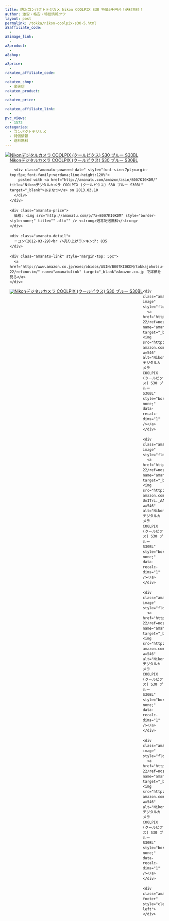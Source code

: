 ```yaml
---
title: 防水コンパクトデジカメ Nikon COOLPIX S30 特価5千円台！送料無料！
author: 激安・格安・特価情報ツウ
layout: post
permalink: /tokka/nikon-coolpix-s30-5.html
a8affiliate_code:
  - 
a8image_link:
  - 
a8product:
  - 
a8shop:
  - 
a8price:
  - 
rakuten_affiliate_code:
  - 
rakuten_shop:
  - 楽天店
rakuten_product:
  - 
rakuten_price:
  - 
rakuten_affiliate_link:
  - 
pvc_views:
  - 1572
categories:
  - コンパクトデジカメ
  - 特価情報
  - 送料無料
---
```

<div class="amanatu-box" style="margin-bottom:0px;">
  <div class="amanatu-image" style="float:left;">
    <a href="http://www.amazon.co.jp/exec/obidos/ASIN/B007KI0KDM/tokkajohotsu-22/ref=nosim/" name="amanatulink" target="_blank"><img src="http://i2.wp.com/ecx.images-amazon.com/images/I/41ce0Aa6NvL._SL160_.jpg?w=546" alt="Nikonデジタルカメラ COOLPIX (クールピクス) S30 ブルー S30BL" style="border: none;" data-recalc-dims="1" /></a>
  </div>
  
  <div class="amanatu-info" style="float:left;margin-left:15px;line-height:120%">
    <div class="amanatu-name" style="margin-bottom:10px;line-height:120%">
      <a href="http://www.amazon.co.jp/exec/obidos/ASIN/B007KI0KDM/tokkajohotsu-22/ref=nosim/" name="amanatulink" target="_blank">Nikonデジタルカメラ COOLPIX (クールピクス) S30 ブルー S30BL</a> 
      
      <div class="amanatu-powered-date" style="font-size:7pt;margin-top:5px;font-family:verdana;line-height:120%">
        posted with <a href="http://amanatu.com/amazon/asin/B007KI0KDM/" title="Nikonデジタルカメラ COOLPIX (クールピクス) S30 ブルー S30BL" target="_blank">あまなつ</a> on 2013.03.10
      </div>
    </div>
    
    <div class="amanatu-price">
      価格: <img src="http://amanatu.com/p/?a=B007KI0KDM" style="border-style:none;" title="" alt="" /> <strong>通常配送無料</strong>
    </div>
    
    <div class="amanatu-detail">
      ニコン(2012-03-29)<br />売り上げランキング: 835
    </div>
    
    <div class="amanatu-link" style="margin-top: 5px">
      <a href="http://www.amazon.co.jp/exec/obidos/ASIN/B007KI0KDM/tokkajohotsu-22/ref=nosim/" name="amanatulink" target="_blank">Amazon.co.jp で詳細を見る</a>
    </div>
  </div>
  
  <div class="amanatu-footer" style="clear: left">
  </div>
  
  <div class="amanatu-imageset">
    <div class="amanatu-image" style="float:left;">
      <a href="http://www.amazon.co.jp/exec/obidos/ASIN/B007KI0KDM/tokkajohotsu-22/ref=nosim/" name="amanatulink" target="_blank"><img src="http://i0.wp.com/ecx.images-amazon.com/images/I/41myu%2Bn0uQL._AA160_.jpg?w=546" alt="Nikonデジタルカメラ COOLPIX (クールピクス) S30 ブルー S30BL" style="border: none;" data-recalc-dims="1" /></a>
    </div>
    
    <div class="amanatu-image" style="float:left;">
      <a href="http://www.amazon.co.jp/exec/obidos/ASIN/B007KI0KDM/tokkajohotsu-22/ref=nosim/" name="amanatulink" target="_blank"><img src="http://i0.wp.com/ecx.images-amazon.com/images/I/41%2BXtQcqKRL._AA160_.jpg?w=546" alt="Nikonデジタルカメラ COOLPIX (クールピクス) S30 ブルー S30BL" style="border: none;" data-recalc-dims="1" /></a>
    </div>
    
    <div class="amanatu-image" style="float:left;">
      <a href="http://www.amazon.co.jp/exec/obidos/ASIN/B007KI0KDM/tokkajohotsu-22/ref=nosim/" name="amanatulink" target="_blank"><img src="http://i1.wp.com/ecx.images-amazon.com/images/I/411W-UmITrL._AA160_.jpg?w=546" alt="Nikonデジタルカメラ COOLPIX (クールピクス) S30 ブルー S30BL" style="border: none;" data-recalc-dims="1" /></a>
    </div>
    
    <div class="amanatu-image" style="float:left;">
      <a href="http://www.amazon.co.jp/exec/obidos/ASIN/B007KI0KDM/tokkajohotsu-22/ref=nosim/" name="amanatulink" target="_blank"><img src="http://i0.wp.com/ecx.images-amazon.com/images/I/41gXD1Ee2HL._AA160_.jpg?w=546" alt="Nikonデジタルカメラ COOLPIX (クールピクス) S30 ブルー S30BL" style="border: none;" data-recalc-dims="1" /></a>
    </div>
    
    <div class="amanatu-image" style="float:left;">
      <a href="http://www.amazon.co.jp/exec/obidos/ASIN/B007KI0KDM/tokkajohotsu-22/ref=nosim/" name="amanatulink" target="_blank"><img src="http://i0.wp.com/ecx.images-amazon.com/images/I/31iGnywLsdL._AA160_.jpg?w=546" alt="Nikonデジタルカメラ COOLPIX (クールピクス) S30 ブルー S30BL" style="border: none;" data-recalc-dims="1" /></a>
    </div>
    
    <div class="amanatu-footer" style="clear: left">
    </div>
  </div>
</div>